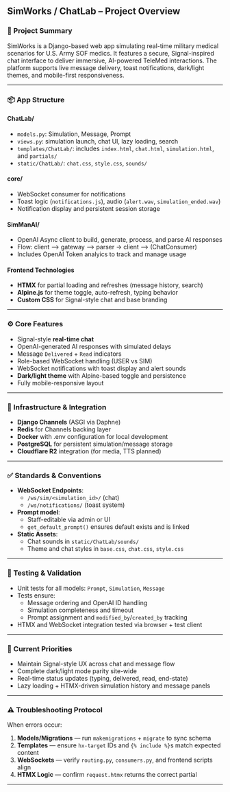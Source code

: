 
## SimWorks / ChatLab – Project Overview

### 🔧 Project Summary
SimWorks is a Django-based web app simulating real-time military medical scenarios for U.S. Army SOF medics. It features a secure, Signal-inspired chat interface to deliver immersive, AI-powered TeleMed interactions. The platform supports live message delivery, toast notifications, dark/light themes, and mobile-first responsiveness.

---

### 📦 App Structure

#### ChatLab/
- `models.py`: Simulation, Message, Prompt
- `views.py`: simulation launch, chat UI, lazy loading, search
- `templates/ChatLab/`: includes `index.html`, `chat.html`, `simulation.html`, and `partials/`
- `static/ChatLab/`: `chat.css`, `style.css`, `sounds/`

#### core/
- WebSocket consumer for notifications
- Toast logic (`notifications.js`), audio (`alert.wav`, `simulation_ended.wav`)
- Notification display and persistent session storage

#### SimManAI/
- OpenAI Async client to build, generate, process, and parse AI responses
- Flow: client --> gateway --> parser -> client --> (ChatConsumer)
- Includes OpenAI Token analyics to track and manage usage 

#### Frontend Technologies
- **HTMX** for partial loading and refreshes (message history, search)
- **Alpine.js** for theme toggle, auto-refresh, typing behavior
- **Custom CSS** for Signal-style chat and base branding

---

### ⚙️ Core Features
- Signal-style **real-time chat**
- OpenAI-generated AI responses with simulated delays
- Message `Delivered` + `Read` indicators
- Role-based WebSocket handling (USER vs SIM)
- WebSocket notifications with toast display and alert sounds
- **Dark/light theme** with Alpine-based toggle and persistence
- Fully mobile-responsive layout

---

### 🔌 Infrastructure & Integration
- **Django Channels** (ASGI via Daphne)
- **Redis** for Channels backing layer
- **Docker** with .env configuration for local development
- **PostgreSQL** for persistent simulation/message storage
- **Cloudflare R2** integration (for media, TTS planned)

---

### ✅ Standards & Conventions
- **WebSocket Endpoints**:
  - `/ws/sim/<simulation_id>/` (chat)
  - `/ws/notifications/` (toast system)
- **Prompt model**:
  - Staff-editable via admin or UI
  - `get_default_prompt()` ensures default exists and is linked
- **Static Assets**:
  - Chat sounds in `static/ChatLab/sounds/`
  - Theme and chat styles in `base.css`, `chat.css`, `style.css`

---

### 🧪 Testing & Validation
- Unit tests for all models: `Prompt`, `Simulation`, `Message`
- Tests ensure:
  - Message ordering and OpenAI ID handling
  - Simulation completeness and timeout
  - Prompt assignment and `modified_by`/`created_by` tracking
- HTMX and WebSocket integration tested via browser + test client

---

### 🌟 Current Priorities
- Maintain Signal-style UX across chat and message flow
- Complete dark/light mode parity site-wide
- Real-time status updates (typing, delivered, read, end-state)
- Lazy loading + HTMX-driven simulation history and message panels

---

### ⚠️ Troubleshooting Protocol
When errors occur:
1. **Models/Migrations** — run `makemigrations` + `migrate` to sync schema
2. **Templates** — ensure `hx-target` IDs and `{% include %}`s match expected content
3. **WebSockets** — verify `routing.py`, `consumers.py`, and frontend scripts align
4. **HTMX Logic** — confirm `request.htmx` returns the correct partial

---